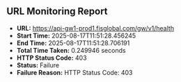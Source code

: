 ## URL Monitoring Report

- **URL:** https://api-gw1-prod1.fisglobal.com/gw/v1/health
- **Start Time:** 2025-08-17T11:51:28.456245
- **End Time:** 2025-08-17T11:51:28.706191
- **Total Time Taken:** 0.249946 seconds
- **HTTP Status Code:** 403
- **Status:** Failure
- **Failure Reason:** HTTP Status Code: 403
